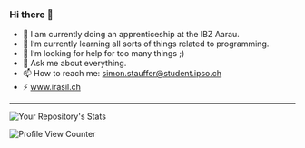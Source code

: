 ### Hi there 👋


- 🔭 I am currently doing an apprenticeship at the IBZ Aarau.
- 🌱 I’m currently learning all sorts of things related to programming.
- 🤔 I’m looking for help for too many things ;)
- 💬 Ask me about everything.
- 📫 How to reach me: simon.stauffer@student.ipso.ch
- ⚡ www.irasil.ch
---


![Your Repository's Stats](https://github-readme-stats.vercel.app/api/top-langs/?username=Irasil&theme=blue-green)


![Profile View Counter](https://komarev.com/ghpvc/?username=Irasil)
